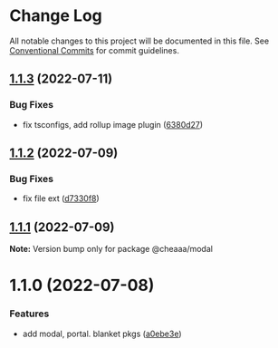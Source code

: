 # Change Log

All notable changes to this project will be documented in this file.
See [Conventional Commits](https://conventionalcommits.org) for commit guidelines.

## [1.1.3](https://github.com/SergeyBondar93/liba/compare/@cheaaa/modal@1.1.2...@cheaaa/modal@1.1.3) (2022-07-11)


### Bug Fixes

* fix tsconfigs, add rollup image plugin ([6380d27](https://github.com/SergeyBondar93/liba/commit/6380d272ef79220e4644deeb1c1b3ac925a1658f))





## [1.1.2](https://github.com/SergeyBondar93/liba/compare/@cheaaa/modal@1.1.1...@cheaaa/modal@1.1.2) (2022-07-09)


### Bug Fixes

* fix file ext ([d7330f8](https://github.com/SergeyBondar93/liba/commit/d7330f8926acc3ddbb00356560a544975b6cedf4))





## [1.1.1](https://github.com/SergeyBondar93/liba/compare/@cheaaa/modal@1.1.0...@cheaaa/modal@1.1.1) (2022-07-09)

**Note:** Version bump only for package @cheaaa/modal





# 1.1.0 (2022-07-08)


### Features

* add modal, portal. blanket pkgs ([a0ebe3e](https://github.com/SergeyBondar93/liba/commit/a0ebe3ec39dfc2508889e87c412f54e28a447c5c))
